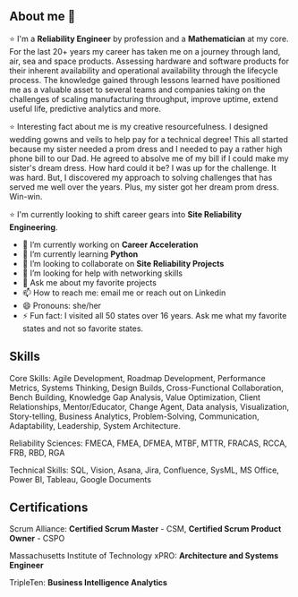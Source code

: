 ## About me 👋

⭐ I'm a **Reliability Engineer** by profession and a **Mathematician** at my core. For the last 20+ years my career has taken me on a journey through land, air, sea and space products. Assessing hardware and software products for their inherent availability and operational availability through the lifecycle process. The knowledge gained through lessons learned have positioned me as a valuable asset to several teams and companies taking on the challenges of scaling manufacturing throughput, improve uptime, extend useful life, predictive analytics and more.

⭐ Interesting fact about me is my creative resourcefulness. I designed wedding gowns and veils to help pay for a technical degree! This all started because my sister needed a prom dress and I needed to pay a rather high phone bill to our Dad. He agreed to absolve me of my bill if I could make my sister's dream dress. How hard could it be? I was up for the challenge. It was hard. But, I discovered my approach to solving challenges that has served me well over the years. Plus, my sister got her dream prom dress. Win-win.

⭐ I'm currently looking to shift career gears into **Site Reliability Engineering**.

- 🔭 I’m currently working on **Career Acceleration**
- 🌱 I’m currently learning **Python**
- 👯 I’m looking to collaborate on **Site Reliability Projects**
- 🤔 I’m looking for help with networking skills
- 💬 Ask me about my favorite projects
- 📫 How to reach me: email me or reach out on Linkedin
- 😄 Pronouns: she/her
- ⚡ Fun fact: I visited all 50 states over 16 years. Ask me what my favorite states and not so favorite states.

## Skills
Core Skills: Agile Development, Roadmap Development, Performance Metrics, Systems Thinking, Design Builds, Cross-Functional Collaboration, Bench Building, Knowledge Gap Analysis, Value Optimization, Client Relationships, Mentor/Educator, Change Agent, Data analysis, Visualization, Story-telling, Business Analytics, Problem-Solving, Communication, Adaptability, Leadership, System Architecture.

Reliability Sciences: FMECA, FMEA, DFMEA, MTBF, MTTR, FRACAS, RCCA, FRB, RBD, RGA

Technical Skills: SQL, Vision, Asana, Jira, Confluence, SysML, MS Office, Power BI, Tableau, Google Documents

## Certifications
Scrum Alliance: **Certified Scrum Master** - CSM, **Certified Scrum Product Owner** - CSPO

Massachusetts Institute of Technology xPRO: **Architecture and Systems Engineer**

TripleTen: **Business Intelligence Analytics**
